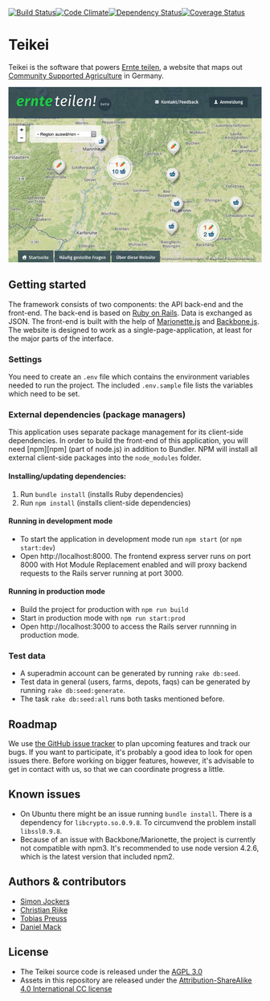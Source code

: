 [![Build Status](https://travis-ci.org/teikei/teikei.svg?branch=master)](https://travis-ci.org/teikei/teikei)[![Code Climate](https://codeclimate.com/github/teikei/teikei.png)](https://codeclimate.com/github/teikei/teikei)[![Dependency Status](https://www.versioneye.com/user/projects/54f1e0fe4f3108959a0005cf/badge.svg?style=flat)](https://www.versioneye.com/user/projects/54f1e0fe4f3108959a0005cf)[![Coverage Status](https://coveralls.io/repos/teikei/teikei/badge.svg?branch=master&service=github)](https://coveralls.io/github/teikei/teikei?branch=master)
# Teikei

Teikei is the software that powers [Ernte teilen][ernteteilen], a website that maps out [Community Supported Agriculture][csa] in Germany.

![Ernte teilen](screenshot.jpg "Screenshot from ernte-teilen.org")

## Getting started

The framework consists of two components: the API back-end and the front-end. The back-end is based on [Ruby on Rails][rubyonrails]. Data is exchanged as JSON. The front-end is built with the help of [Marionette.js][marionettejs] and [Backbone.js][backbonejs]. The website is designed to work as a single-page-application, at least for the major parts of the interface.

### Settings

You need to create an `.env` file which contains the environment variables needed to run the project. The included `.env.sample` file lists the variables which need to be set.

### External dependencies (package managers)

This application uses separate package management for its client-side dependencies. In order to build the front-end of this application, you will need [npm][npm] (part of node.js) in addition to Bundler. NPM will install all external client-side packages into the `node_modules` folder.

#### Installing/updating dependencies:

1. Run `bundle install` (installs Ruby dependencies)
2. Run `npm install` (installs client-side dependencies)

#### Running in development mode

* To start the application in development mode run `npm start` (or `npm start:dev`)
* Open http://localhost:8000. The frontend express server runs on port 8000 with Hot Module Replacement enabled and will proxy backend requests to the Rails server running at port 3000.

#### Running in production mode

* Build the project for production with `npm run build`
* Start in production mode with `npm run start:prod`
* Open http://localhost:3000 to access the Rails server runnning in production mode. 

### Test data

* A superadmin account can be generated by running `rake db:seed`.
* Test data in general (users, farms, depots, faqs) can be generated by running `rake db:seed:generate`.
* The task `rake db:seed:all` runs both tasks mentioned before.

## Roadmap

We use [the GitHub issue tracker](https://github.com/teikei/teikei/issues) to plan upcoming features and track our bugs. If you want to participate, it's probably a good idea to look for open issues there. Before working on bigger features, however, it's advisable to get in contact with us, so that we can coordinate progress a little.

## Known issues

- On Ubuntu there might be an issue running `bundle install`. There is a dependency for `libcrypto.so.0.9.8`. To circumvend the problem install `libssl0.9.8`.
- Because of an issue with Backbone/Marionette, the project is currently not compatible with npm3. It's recommended to use node version 4.2.6, which is the latest version that included npm2.

## Authors & contributors

* [Simon Jockers][sjockers]
* [Christian Rijke][cnrk]
* [Tobias Preuss][johnjohndoe]
* [Daniel Mack][zonque]

## License

* The Teikei source code is released under the [AGPL 3.0](https://www.gnu.org/licenses/agpl-3.0.html)
* Assets in this repository are released under the [Attribution-ShareAlike 4.0 International CC license](http://creativecommons.org/licenses/by-sa/4.0/)

[ernteteilen]: https://ernte-teilen.org
[csa]: http://en.wikipedia.org/wiki/Community-supported_agriculture
[sjockers]: https://github.com/sjockers
[cnrk]: https://github.com/cnrk
[johnjohndoe]: https://github.com/johnjohndoe
[zonque]: https://github.com/zonque
[trello]: https://trello.com
[rubyonrails]: http://rubyonrails.org
[backbonejs]: http://backbonejs.org
[marionettejs]: http://marionettejs.com
[bower]: http://bower.io
[nodejs]: http://nodejs.org
